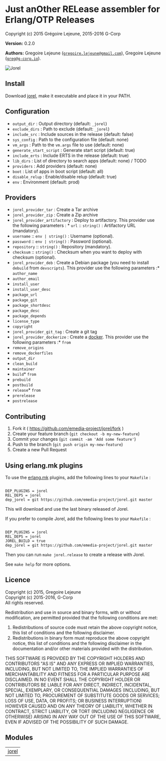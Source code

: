 

# Just anOther RELease assembler for Erlang/OTP Releases #

Copyright (c) 2015 Grégoire Lejeune, 2015-2016 G-Corp

__Version:__ 0.2.0

__Authors:__ Gregoire Lejeune ([`gregoire.lejeune@gmail.com`](mailto:gregoire.lejeune@gmail.com)), Gregoire Lejeune ([`greg@g-corp.io`](mailto:greg@g-corp.io)).

![Jorel](https://raw.githubusercontent.com/emedia-project/jorel/master/Jor-El.jpeg)


## Install ##

Download [jorel](https://github.com/emedia-project/jorel/wiki/jorel), make it executable and place it in your PATH.


## Configuration ##
* `output_dir` : Output directory (default: `_jorel`)
* `exclude_dirs` : Path to exclude (default: `_jorel`)
* `include_src` : Include sources in the release (default: false)
* `sys_config` : Path to the configuration file (default: none)
* `vm_args` : Path to the `vm.args` file to use (default: none)
* `generate_start_script` : Generate start script (default: true)
* `include_erts` : Include ERTS in the release (default: true)
* `lib_dirs` : List of directory to search apps (default: none) / TODO
* `providers` : Add providers (default: none)
* `boot` : List of apps in boot script (default: all)
* `disable_relup` : Enable/disable relup (default: true)
* `env` : Environment (default: prod)



## Providers ##
* `jorel_provider_tar` : Create a Tar archive
* `jorel_provider_zip` : Create a Zip archive
* `jorel_provider_artifactory` : Deploy to artifactory. This provider use the following parameters : * `url` :: `string()` : Artifactory URL (mandatory).
* `username` :: `env | string()` : Username (optional).
* `password` :: `env | string()` : Password (optional).
* `repository` :: `string()` : Repository (mandatory).
* `checksum` :: `string()` : Checksum when you want to deploy with checksum (optional).
* `jorel_provider_deb` : Create a Debian package (you need to install `debuild` from `devscripts`). This provider use the following parameters :* `author_name`
* `author_email`
* `install_user`
* `install_user_desc`
* `package_url`
* `package_git`
* `package_shortdesc`
* `package_desc`
* `package_depends`
* `license_type`
* `copyright`
* `jorel_provider_git_tag` : Create a git tag
* `jorel_provider_dockerize` : Create a [docker](). This provider use the following parameters :* `from`
* `remove_origins`
* `remove_dockerfiles`
* `output_dir`
* `clean_build`
* `maintainer`
* `build`* `from`
* `prebuild`
* `postbuild`
* `release`* `from`
* `prerelease`
* `postrelease`



## Contributing ##
1. Fork it ( https://github.com/emedia-project/jorel/fork )
1. Create your feature branch (`git checkout -b my-new-feature`)
1. Commit your changes (`git commit -am 'Add some feature'`)
1. Push to the branch (`git push origin my-new-feature`)
1. Create a new Pull Request



## Using erlang.mk plugins ##

To use the [erlang.mk](http://erlang.mk/) plugins, add the following lines to your `Makefile` :

```

DEP_PLUGINS = jorel
REL_DEPS = jorel
dep_jorel = git https://github.com/emedia-project/jorel.git master

```

This will download and use the last binary released of Jorel.

If you prefer to compile Jorel, add the following lines to your `Makefile` :

```

DEP_PLUGINS = jorel
REL_DEPS = jorel
JOREL_BUILD = true
dep_jorel = git https://github.com/emedia-project/jorel.git master

```

Then you can run `make jorel.release` to create a release with Jorel.

See `make help` for more options.


## Licence ##

Copyright (c) 2015, Gregoire Lejeune<br />
Copyright (c) 2015-2016, G-Corp<br />
All rights reserved.

Redistribution and use in source and binary forms, with or without modification, are permitted provided that the following conditions are met:

1. Redistributions of source code must retain the above copyright notice, this list of conditions and the following disclaimer.
1. Redistributions in binary form must reproduce the above copyright notice, this list of conditions and the following disclaimer in the documentation and/or other materials provided with the distribution.


THIS SOFTWARE IS PROVIDED BY THE COPYRIGHT HOLDERS AND CONTRIBUTORS "AS IS" AND ANY EXPRESS OR IMPLIED WARRANTIES, INCLUDING, BUT NOT LIMITED TO, THE IMPLIED WARRANTIES OF MERCHANTABILITY AND FITNESS FOR A PARTICULAR PURPOSE ARE DISCLAIMED. IN NO EVENT SHALL THE COPYRIGHT HOLDER OR CONTRIBUTORS BE LIABLE FOR ANY DIRECT, INDIRECT, INCIDENTAL, SPECIAL, EXEMPLARY, OR CONSEQUENTIAL DAMAGES (INCLUDING, BUT NOT LIMITED TO, PROCUREMENT OF SUBSTITUTE GOODS OR SERVICES; LOSS OF USE, DATA, OR PROFITS; OR BUSINESS INTERRUPTION) HOWEVER CAUSED AND ON ANY THEORY OF LIABILITY, WHETHER IN CONTRACT, STRICT LIABILITY, OR TORT (INCLUDING NEGLIGENCE OR OTHERWISE) ARISING IN ANY WAY OUT OF THE USE OF THIS SOFTWARE, EVEN IF ADVISED OF THE POSSIBILITY OF SUCH DAMAGE.



## Modules ##


<table width="100%" border="0" summary="list of modules">
<tr><td><a href="jorel.md" class="module">jorel</a></td></tr></table>

